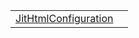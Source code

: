 |                                                                                 |     |
| ------------------------------------------------------------------------------- | --- |
| [JitHtmlConfiguration](/jit-html/literal/configuration/jithtmlconfiguration.md) |     |